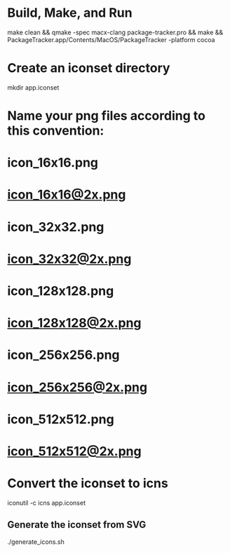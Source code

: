  
 # Build, Make, and Run
 make clean && qmake -spec macx-clang package-tracker.pro && make && PackageTracker.app/Contents/MacOS/PackageTracker -platform cocoa    

 
 
 # Create an iconset directory
mkdir app.iconset

# Name your png files according to this convention:
# icon_16x16.png
# icon_16x16@2x.png
# icon_32x32.png
# icon_32x32@2x.png
# icon_128x128.png
# icon_128x128@2x.png
# icon_256x256.png
# icon_256x256@2x.png
# icon_512x512.png
# icon_512x512@2x.png

# Convert the iconset to icns
iconutil -c icns app.iconset

## Generate the iconset from SVG
./generate_icons.sh

